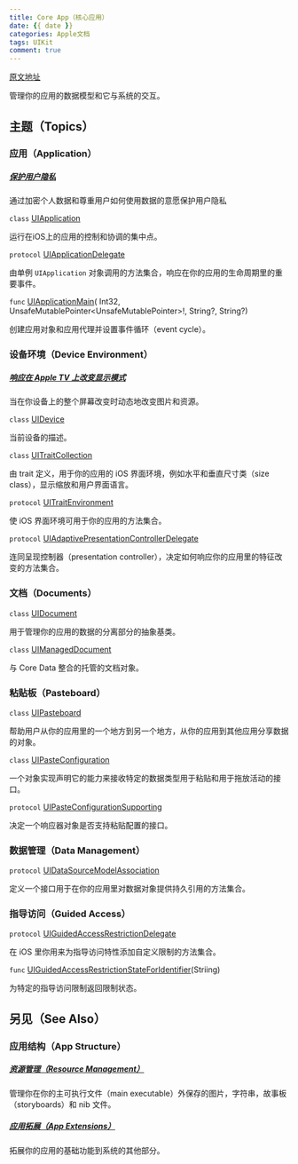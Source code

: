 ```yaml
---
title: Core App（核心应用）
date: {{ date }}
categories: Apple文档
tags: UIKit
comment: true
---
```

[原文地址](https://developer.apple.com/documentation/uikit/core_app)

管理你的应用的数据模型和它与系统的交互。

## 主题（Topics）

### 应用（Application）

##### [保护用户隐私]()

通过加密个人数据和尊重用户如何使用数据的意愿保护用户隐私

`class` [UIApplication]()

运行在iOS上的应用的控制和协调的集中点。

`protocol` [UIApplicationDelegate]()

由单例 `UIApplication` 对象调用的方法集合，响应在你的应用的生命周期里的重要事件。

`func` [UIApplicationMain]()( Int32, UnsafeMutablePointer<UnsafeMutablePointer<Int8>>!, String?, String?)

创建应用对象和应用代理并设置事件循环（event cycle）。

### 设备环境（Device Environment）

##### [响应在 Apple TV 上改变显示模式]()

当在你设备上的整个屏幕改变时动态地改变图片和资源。

`class` [UIDevice]()

当前设备的描述。

`class` [UITraitCollection](https://developer.apple.com/documentation/uikit)

由 trait 定义，用于你的应用的 iOS 界面环境，例如水平和垂直尺寸类（size class），显示缩放和用户界面语言。

`protocol` [UITraitEnvironment](https://developer.apple.com/documentation/uikit)

使 iOS 界面环境可用于你的应用的方法集合。

`protocol` [UIAdaptivePresentationControllerDelegate](https://developer.apple.com/documentation/uikit)

连同呈现控制器（presentation controller），决定如何响应你的应用里的特征改变的方法集合。

### 文档（Documents）

`class` [UIDocument](https://developer.apple.com/documentation/uikit)

用于管理你的应用的数据的分离部分的抽象基类。

`class` [UIManagedDocument](https://developer.apple.com/documentation/uikit)

与 Core Data 整合的托管的文档对象。

### 粘贴板（Pasteboard）

`class` [UIPasteboard](https://developer.apple.com/documentation/uikit)

帮助用户从你的应用里的一个地方到另一个地方，从你的应用到其他应用分享数据的对象。

`class` [UIPasteConfiguration](https://developer.apple.com/documentation/uikit)

一个对象实现声明它的能力来接收特定的数据类型用于粘贴和用于拖放活动的接口。

`protocol` [UIPasteConfigurationSupporting](https://developer.apple.com/documentation/uikit)

决定一个响应器对象是否支持粘贴配置的接口。

### 数据管理（Data Management）

`protocol` [UIDataSourceModelAssociation](https://developer.apple.com/documentation/uikit)

定义一个接口用于在你的应用里对数据对象提供持久引用的方法集合。

### 指导访问（Guided Access）

`protocol` [UIGuidedAccessRestrictionDelegate](https://developer.apple.com/documentation/uikit)

在 iOS 里你用来为指导访问特性添加自定义限制的方法集合。

`func` [UIGuidedAccessRestrictionStateForIdentifier](https://developer.apple.com/documentation/uikit)(Striing)

为特定的指导访问限制返回限制状态。

## 另见（See Also）

### 应用结构（App Structure）

##### [资源管理（Resource Management）](https://developer.apple.com/documentation/uikit)

管理你在你的主可执行文件（main executable）外保存的图片，字符串，故事板（storyboards）和 nib 文件。

##### [应用拓展（App Extensions）](https://developer.apple.com/documentation/uikit)

拓展你的应用的基础功能到系统的其他部分。